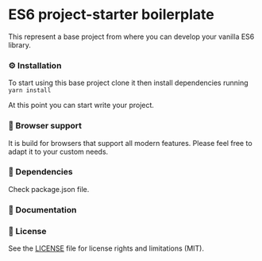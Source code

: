 ES6 project-starter boilerplate
==========
This represent a base project from where you can develop your vanilla ES6 library.

### :gear: Installation
To start using this base project clone it then install dependencies running 
`yarn install`

At this point you can start write your project.

### :bookmark_tabs: Browser support
It is build for browsers that support all modern features.
Please feel free to adapt it to your custom needs.

### :electric_plug: Dependencies
Check package.json file.

### :memo: Documentation

### :scroll: License
See the [LICENSE](LICENSE.md) file for license rights and limitations (MIT).

